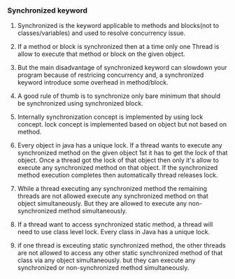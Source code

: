 ### Synchronized keyword

1. Synchronized is the keyword applicable to methods and blocks(not to classes/variables) and used to resolve concurrency issue.

2. If a method or block is synchronized then at a time only one Thread is allow to execute that method or block on the given object.

3. But the main disadvantage of synchronized keyword can slowdown your program because of restricing concurrency and, a synchronized keyword introduce some overhead in method/block.

4. A good rule of thumb is to synchronize only bare minimum that should be synchronized using synchronized block.

5. Internally synchronization concept is implemented by using lock concept. lock concept is implemented based on object but not based on method.

6. Every object in java has a unique lock. If a thread wants to execute any synchronized method on the given object 1st it has to get the lock of that object. Once a thread got the lock of that object then only it's allow to execute any synchronized method on that object. If the synchronized method execution completes then automatically thread releases lock.

8. While a thread executing any synchronized method the remaining threads are not allowed execute any synchronized method on that object simultaneously. But they are allowed to execute any non-synchronized method simultaneously.

9. If a thread want to access synchronized static method, a thread will need to use class level lock. Every class in Java has a unique lock.

10. if one thread is exceuting static synchronized method, the other threads are not allowed to access any other static synchronized method of that class via any object simultaneously. but they can execute any synchronized or non-synchronized method simultaneously.
